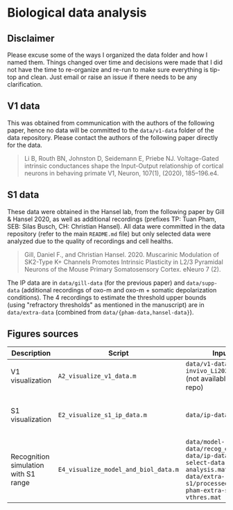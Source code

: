 # Biological data analysis

## Disclaimer

Please excuse some of the ways I organized the data folder and how I named them. Things changed over time and decisions were made that I did not have the time to re-organize and re-run to make sure everything is tip-top and clean. Just email or raise an issue if there needs to be any clarification.

## V1 data

This was obtained from communication with the authors of the following paper, hence no data will be committed to the `data/v1-data` folder of the data repository. Please contact the authors of the following paper directly for the data.

> Li B, Routh BN, Johnston D, Seidemann E, Priebe NJ. Voltage-Gated intrinsic conductances shape the Input-Output relationship of cortical neurons in behaving primate V1, Neuron, 107(1), (2020), 185–196.e4.

## S1 data

These data were obtained in the Hansel lab, from the following paper by Gill & Hansel 2020, as well as additional recordings (prefixes TP: Tuan Pham, SEB: Silas Busch, CH: Christian Hansel). All data were committed in the data repository (refer to the main `README.md` file) but only selected data were analyzed due to the quality of recordings and cell healths.

> Gill, Daniel F., and Christian Hansel. 2020. Muscarinic Modulation of SK2-Type K+ Channels Promotes Intrinsic Plasticity in L2/3 Pyramidal Neurons of the Mouse Primary Somatosensory Cortex. eNeuro 7 (2).

The IP data are in `data/gill-data` (for the previous paper) and `data/supp-data` (additional recordings of oxo-m and oxo-m + somatic depolarization conditions). The 4 recordings to estimate the threshold upper bounds (using "refractory thresholds" as mentioned in the manuscript) are in `data/extra-data` (combined from `data/{pham-data,hansel-data}`).

## Figures sources

| Description  | Script | Input | Output | Manuscript | Notes |
| --- | --- | --- | --- | --- | --- |
| V1 visualization | `A2_visualize_v1_data.m` | `data/v1-data/v1-invivo_Li2020.mat` (not available in repo) | `figures/v1-data/v1-violin.pdf` | `Fig 5a` | |
| S1 visualization | `E2_visualize_s1_ip_data.m` | `data/ip-data` | `figures/ip-data` <br/> `s1-violin.pdf` <br/> `s1-change.pdf` <br/> `s1-chi2-pie.pdf` | `Fig 5` <br/> `5b` <br/> `5d` <br/> `5e` | |
| Recognition simulation with S1 range | `E4_visualize_model_and_biol_data.m` | `data/model-data/recog_data.mat` <br/> `data/ip-data/ip-select-data-analysis.mat` <br/> `data/extra-s1/processed/hansel-pham-extra-s1-vthres.mat` | `figures/model-data/model-with-biol-range.pdf` | `Fig 5c` | |
